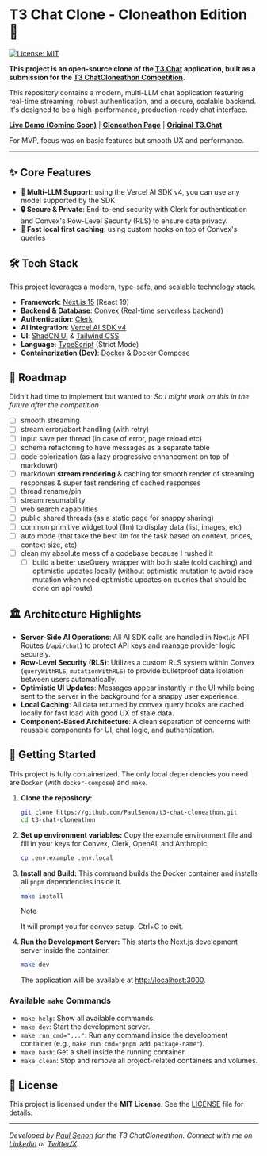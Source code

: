 # T3 Chat Clone - Cloneathon Edition 🚀

[![License: MIT](https://img.shields.io/badge/License-MIT-yellow.svg)](https://opensource.org/licenses/MIT)

**This project is an open-source clone of the [T3.Chat](https://t3.chat) application, built as a submission for the [T3 ChatCloneathon Competition](https://cloneathon.t3.chat).**

This repository contains a modern, multi-LLM chat application featuring real-time streaming, robust authentication, and a secure, scalable backend. It's designed to be a high-performance, production-ready chat interface.

[**Live Demo (Coming Soon)**](#) | [**Cloneathon Page**](https://cloneathon.t3.chat) | [**Original T3.Chat**](https://t3.chat)

For MVP, focus was on basic features but smooth UX and performance.

---

## ✨ Core Features

- **🤖 Multi-LLM Support**: using the Vercel AI SDK v4, you can use any model supported by the SDK.
- **🔒 Secure & Private**: End-to-end security with Clerk for authentication and Convex's Row-Level Security (RLS) to ensure data privacy.
- **🚀 Fast local first caching**: using custom hooks on top of Convex's queries

## 🛠️ Tech Stack

This project leverages a modern, type-safe, and scalable technology stack.

- **Framework**: [Next.js 15](https://nextjs.org/) (React 19)
- **Backend & Database**: [Convex](https://convex.dev/) (Real-time serverless backend)
- **Authentication**: [Clerk](https://clerk.com/)
- **AI Integration**: [Vercel AI SDK v4](https://sdk.vercel.ai/)
- **UI**: [ShadCN UI](https://ui.shadcn.com/) & [Tailwind CSS](https://tailwindcss.com/)
- **Language**: [TypeScript](https://www.typescriptlang.org/) (Strict Mode)
- **Containerization (Dev)**: [Docker](https://www.docker.com/) & Docker Compose

## 🚧 Roadmap

Didn't had time to implement but wanted to:
*So I might work on this in the future after the competition*

- [ ] smooth streaming
- [ ] stream error/abort handling (with retry)
- [ ] input save per thread (in case of error, page reload etc)
- [ ] schema refactoring to have messages as a separate table
- [ ] code colorization (as a lazy progressive enhancement on top of markdown)
- [ ] markdown **stream rendering** & caching for smooth render of streaming responses & super fast rendering of cached responses
- [ ] thread rename/pin
- [ ] stream resumability
- [ ] web search capabilities
- [ ] public shared threads (as a static page for snappy sharing)
- [ ] common primitive widget tool (llm) to display data (list, images, etc)
- [ ] auto mode (that take the best llm for the task based on context, prices, context size, etc)
- [ ] clean my absolute mess of a codebase because I rushed it
    - [ ] build a better useQuery wrapper with both stale (cold caching) and optimistic updates locally (without optimistic mutation to avoid race mutation when need optimistic updates on queries that should be done on api route)

## 🏛️ Architecture Highlights

- **Server-Side AI Operations**: All AI SDK calls are handled in Next.js API Routes (`/api/chat`) to protect API keys and manage provider logic securely.
- **Row-Level Security (RLS)**: Utilizes a custom RLS system within Convex (`queryWithRLS`, `mutationWithRLS`) to provide bulletproof data isolation between users automatically.
- **Optimistic UI Updates**: Messages appear instantly in the UI while being sent to the server in the background for a snappy user experience.
- **Local Caching**: All data returned by convex query hooks are cached locally for fast load with good UX of stale data.
- **Component-Based Architecture**: A clean separation of concerns with reusable components for UI, chat logic, and authentication.

## 🚀 Getting Started

This project is fully containerized. The only local dependencies you need are `Docker` (with `docker-compose`) and `make`.

1. **Clone the repository:**

   ```bash
   git clone https://github.com/PaulSenon/t3-chat-cloneathon.git
   cd t3-chat-cloneathon
   ```

2. **Set up environment variables:**
   Copy the example environment file and fill in your keys for Convex, Clerk, OpenAI, and Anthropic.

   ```bash
   cp .env.example .env.local
   ```

3. **Install and Build:**
   This command builds the Docker container and installs all `pnpm` dependencies inside it.

   ```bash
   make install
   ```

   > [!NOTE]
   > It will prompt you for convex setup.
   > Ctrl+C to exit.

4. **Run the Development Server:**
   This starts the Next.js development server inside the container.

   ```bash
   make dev
   ```

   The application will be available at [http://localhost:3000](http://localhost:3000).

### Available `make` Commands

- `make help`: Show all available commands.
- `make dev`: Start the development server.
- `make run cmd="..."`: Run any command inside the development container (e.g., `make run cmd="pnpm add package-name"`).
- `make bash`: Get a shell inside the running container.
- `make clean`: Stop and remove all project-related containers and volumes.

## 📄 License

This project is licensed under the **MIT License**. See the [LICENSE](LICENSE.TXT) file for details.

---

_Developed by [Paul Senon](https://github.com/PaulSenon) for the T3 ChatCloneathon._
_Connect with me on [LinkedIn](https://www.linkedin.com/in/paulsenon/) or [Twitter/X](https://x.com/isaaacdotdev)._
